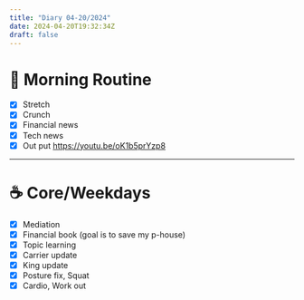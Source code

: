 ```yaml
---
title: "Diary 04-20/2024"  
date: 2024-04-20T19:32:34Z
draft: false
---
```


# 🍳 Morning Routine

- [x]  Stretch
- [x]  Crunch
- [x]  Financial news
- [x]  Tech news
- [x]  Out put https://youtu.be/oK1b5prYzp8

---

# ☕ Core/Weekdays

- [x]  Mediation
- [x]  Financial book (goal is to save my p-house)
- [x]  Topic learning
- [x]  Carrier update
- [x]  King update
- [x]  Posture fix, Squat
- [x]  Cardio, Work out